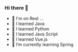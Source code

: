 ### Hi there 👋
 
- 💬 I'm on Rest ...
- 🌱 I learned Java
- 🌱 I learned Python
- 🌱 I learned Java Script
- 🌱 I learned Vue.js
- 🌱 I’m currently learning Spring
 
<!--
**Sunaaaa/Sunaaaa** is a ✨ _special_ ✨ repository because its `README.md` (this file) appears on your GitHub profile.

Here are some ideas to get you started:

- 🔭 I’m currently working on ...
- 🌱 I’m currently learning ...
- 👯 I’m looking to collaborate on ...
- 🤔 I’m looking for help with ...
- 💬 Ask me about ...
- 📫 How to reach me: ...
- 😄 Pronouns: ...
- ⚡ Fun fact: ...
-->
